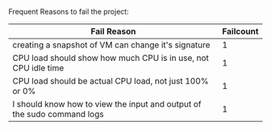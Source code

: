 Frequent Reasons to fail the project:

| Fail Reason                      | Failcount |
| -------------------------------- | --------- |
| creating a snapshot of VM can change it's signature | 1         |
| CPU load should show how much CPU is in use, not CPU idle time | 1         |
| CPU load should be actual CPU load, not just 100% or 0% | 1         |
| I should know how to view the input and output of the sudo command logs | 1         |
